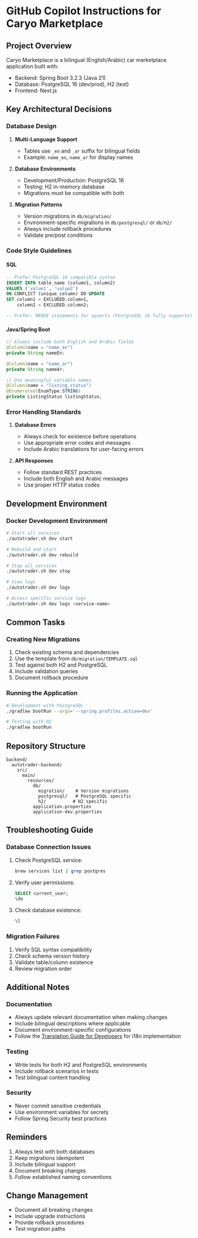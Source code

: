 # GitHub Copilot Instructions for Caryo Marketplace

## Project Overview
Caryo Marketplace is a bilingual (English/Arabic) car marketplace application built with:
- Backend: Spring Boot 3.2.3 (Java 21)
- Database: PostgreSQL 16 (dev/prod), H2 (test)
- Frontend: Next.js

## Key Architectural Decisions

### Database Design
1. **Multi-Language Support**
   - Tables use `_en` and `_ar` suffix for bilingual fields
   - Example: `name_en`, `name_ar` for display names

2. **Database Environments**
   - Development/Production: PostgreSQL 16
   - Testing: H2 in-memory database
   - Migrations must be compatible with both

3. **Migration Patterns**
   - Version migrations in `db/migration/`
   - Environment-specific migrations in `db/postgresql/` or `db/h2/`
   - Always include rollback procedures
   - Validate pre/post conditions

### Code Style Guidelines

#### SQL
```sql
-- Prefer PostgreSQL 16 compatible syntax
INSERT INTO table_name (column1, column2) 
VALUES ('value1', 'value2')
ON CONFLICT (unique_column) DO UPDATE 
SET column1 = EXCLUDED.column1,
    column2 = EXCLUDED.column2;

-- Prefer: MERGE statements for upserts (PostgreSQL 16 fully supports)
```

#### Java/Spring Boot
```java
// Always include both English and Arabic fields
@Column(name = "name_en")
private String nameEn;

@Column(name = "name_ar")
private String nameAr;

// Use meaningful variable names
@Column(name = "listing_status")
@Enumerated(EnumType.STRING)
private ListingStatus listingStatus;
```

### Error Handling Standards
1. **Database Errors**
   - Always check for existence before operations
   - Use appropriate error codes and messages
   - Include Arabic translations for user-facing errors

2. **API Responses**
   - Follow standard REST practices
   - Include both English and Arabic messages
   - Use proper HTTP status codes

## Development Environment

### Docker Development Environment
```bash
# Start all services
./autotrader.sh dev start

# Rebuild and start
./autotrader.sh dev rebuild

# Stop all services
./autotrader.sh dev stop

# View logs
./autotrader.sh dev logs

# Access specific service logs
./autotrader.sh dev logs <service-name>
```

## Common Tasks

### Creating New Migrations
1. Check existing schema and dependencies
2. Use the template from `db/migration/TEMPLATE.sql`
3. Test against both H2 and PostgreSQL
4. Include validation queries
5. Document rollback procedure

### Running the Application
```bash
# Development with PostgreSQL
./gradlew bootRun --args='--spring.profiles.active=dev'

# Testing with H2
./gradlew bootRun
```

## Repository Structure
```
backend/
  autotrader-backend/
    src/
      main/
        resources/
          db/
            migration/    # Version migrations
            postgresql/   # PostgreSQL specific
            h2/          # H2 specific
          application.properties
          application-dev.properties
```

## Troubleshooting Guide

### Database Connection Issues
1. Check PostgreSQL service:
   ```bash
   brew services list | grep postgres
   ```
2. Verify user permissions:
   ```sql
   SELECT current_user;
   \du
   ```
3. Check database existence:
   ```sql
   \l
   ```

### Migration Failures
1. Verify SQL syntax compatibility
2. Check schema version history
3. Validate table/column existence
4. Review migration order

## Additional Notes

### Documentation
- Always update relevant documentation when making changes
- Include bilingual descriptions where applicable
- Document environment-specific configurations
- Follow the [Translation Guide for Developers](docs/translation_guide_for_developers.md) for i18n implementation

### Testing
- Write tests for both H2 and PostgreSQL environments
- Include rollback scenarios in tests
- Test bilingual content handling

### Security
- Never commit sensitive credentials
- Use environment variables for secrets
- Follow Spring Security best practices

## Reminders
1. Always test with both databases
2. Keep migrations idempotent
3. Include bilingual support
4. Document breaking changes
5. Follow established naming conventions

## Change Management
- Document all breaking changes
- Include upgrade instructions
- Provide rollback procedures
- Test migration paths
